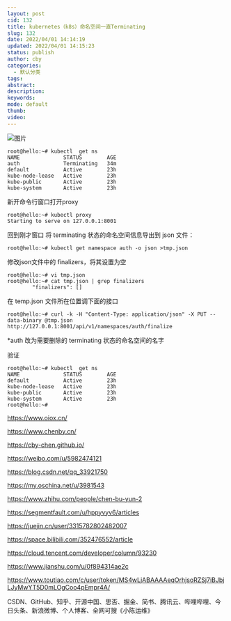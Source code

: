 ```yaml
---
layout: post
cid: 132
title: kubernetes（k8s）命名空间一直Terminating
slug: 132
date: 2022/04/01 14:14:19
updated: 2022/04/01 14:15:23
status: publish
author: cby
categories: 
  - 默认分类
tags: 
abstract: 
description: 
keywords: 
mode: default
thumb: 
video: 
---
```



  

![图片](https://p3-juejin.byteimg.com/tos-cn-i-k3u1fbpfcp/874e30765f58470b92478a60b674a941~tplv-k3u1fbpfcp-zoom-1.image)

  

  

```
root@hello:~# kubectl  get ns
NAME              STATUS        AGE
auth              Terminating   34m
default           Active        23h
kube-node-lease   Active        23h
kube-public       Active        23h
kube-system       Active        23h
```

  

新开命令行窗口打开proxy

```
root@hello:~# kubectl proxy
Starting to serve on 127.0.0.1:8001
```

  

回到刚才窗口 将 terminating 状态的命名空间信息导出到 json 文件：

```
root@hello:~# kubectl get namespace auth -o json >tmp.json
```

  

修改json文件中的 finalizers，将其设置为空

```
root@hello:~# vi tmp.json 
root@hello:~# cat tmp.json | grep finalizers
        "finalizers": []
```

  

在 temp.json 文件所在位置调下面的接口

```
root@hello:~# curl -k -H "Content-Type: application/json" -X PUT --data-binary @tmp.json http://127.0.0.1:8001/api/v1/namespaces/auth/finalize
```

\*auth 改为需要删除的 terminating 状态的命名空间的名字

  

  

验证

```
root@hello:~# kubectl  get ns
NAME              STATUS        AGE
default           Active        23h
kube-node-lease   Active        23h
kube-public       Active        23h
kube-system       Active        23h
root@hello:~#
```

  

https://www.oiox.cn/

https://www.chenby.cn/

https://cby-chen.github.io/

https://weibo.com/u/5982474121

https://blog.csdn.net/qq_33921750

https://my.oschina.net/u/3981543

https://www.zhihu.com/people/chen-bu-yun-2

https://segmentfault.com/u/hppyvyv6/articles

https://juejin.cn/user/3315782802482007

https://space.bilibili.com/352476552/article

https://cloud.tencent.com/developer/column/93230

https://www.jianshu.com/u/0f894314ae2c

https://www.toutiao.com/c/user/token/MS4wLjABAAAAeqOrhjsoRZSj7iBJbjLJyMwYT5D0mLOgCoo4pEmpr4A/

CSDN、GitHub、知乎、开源中国、思否、掘金、简书、腾讯云、哔哩哔哩、今日头条、新浪微博、个人博客、全网可搜《小陈运维》